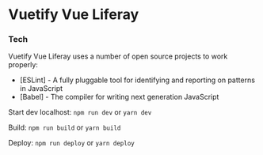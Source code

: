 # Vuetify Vue Liferay


### Tech

Vuetify Vue Liferay uses a number of open source projects to work properly:

* [ESLint] - A fully pluggable tool for identifying and reporting on patterns in JavaScript
* [Babel] - The compiler for writing next generation JavaScript


Start dev localhost:
`npm run dev` or `yarn dev`

Build:
`npm run build` or `yarn build`

Deploy:
`npm run deploy` or `yarn deploy`
